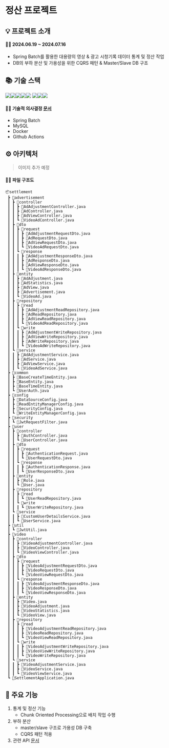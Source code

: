 # 정산 프로젝트

## 💡 프로젝트 소개

#### 🧑‍💻 2024.06.19 ~ 2024.07.16

- Spring Batch를 활용한 대용량의 영상 & 광고 시청기록 데이터 통계 및 정산 작업
- DB의 부하 분산 및 가용성을 위한 CQRS 패턴 & Master/Slave DB 구조

## 📚 기술 스택
<img src="https://img.shields.io/badge/Spring Boot-6DB33F?style=for-the-badge&logo=Spring Boot&logoColor=white"><img src="https://img.shields.io/badge/Spring Security-6DB33F?style=for-the-badge&logo=Spring Security&logoColor=white"><img src="https://img.shields.io/badge/Gradle-02303A?style=for-the-badge&logo=Gradle&logoColor=white"><img src="https://img.shields.io/badge/MySQL-4479A1?style=for-the-badge&logo=MySQL&logoColor=white"><img src="https://img.shields.io/badge/Docker-2496ED?style=for-the-badge&logo=Docker&logoColor=white">
<img src="https://img.shields.io/badge/Github Actions-2088FF?style=for-the-badge&logo=Github Actions&logoColor=white"><img src="https://img.shields.io/badge/AWS EC2-FF9900?style=for-the-badge&logo=Spring Boot&logoColor=white"><img src="https://img.shields.io/badge/AWS Route 53-8C4FFF?style=for-the-badge&logo=Spring Boot&logoColor=white">

<p/>

#### 🧑‍💻 기술적 의사결정 [문서](https://available-snow-c33.notion.site/262cb2b4de4e4b269c862f2a5a17a347)

- Spring Batch
- MySQL
- Docker
- Github Actions

## ⚙️ 아키텍처

> 이미지 추가 예정


#### 🧑‍💻 파일 구조도

```
📦settlement
 ┣ 📂advertisement
 ┃ ┣ 📂controller
 ┃ ┃ ┣ 📜AdAdjustmentController.java
 ┃ ┃ ┣ 📜AdController.java
 ┃ ┃ ┣ 📜AdViewController.java
 ┃ ┃ ┗ 📜VideoAdController.java
 ┃ ┣ 📂dto
 ┃ ┃ ┣ 📂request
 ┃ ┃ ┃ ┣ 📜AdAdjustmentRequestDto.java
 ┃ ┃ ┃ ┣ 📜AdRequestDto.java
 ┃ ┃ ┃ ┣ 📜AdViewRequestDto.java
 ┃ ┃ ┃ ┗ 📜VideoAdRequestDto.java
 ┃ ┃ ┗ 📂response
 ┃ ┃ ┃ ┣ 📜AdAdjustmentResponseDto.java
 ┃ ┃ ┃ ┣ 📜AdResponseDto.java
 ┃ ┃ ┃ ┣ 📜AdViewResponseDto.java
 ┃ ┃ ┃ ┗ 📜VideoAdResponseDto.java
 ┃ ┣ 📂entity
 ┃ ┃ ┣ 📜AdAdjustment.java
 ┃ ┃ ┣ 📜AdStatistics.java
 ┃ ┃ ┣ 📜AdView.java
 ┃ ┃ ┣ 📜Advertisement.java
 ┃ ┃ ┗ 📜VideoAd.java
 ┃ ┣ 📂repository
 ┃ ┃ ┣ 📂read
 ┃ ┃ ┃ ┣ 📜AdAdjustmentReadRepository.java
 ┃ ┃ ┃ ┣ 📜AdReadRepository.java
 ┃ ┃ ┃ ┣ 📜AdViewReadRepository.java
 ┃ ┃ ┃ ┗ 📜VideoAdReadRepository.java
 ┃ ┃ ┗ 📂write
 ┃ ┃ ┃ ┣ 📜AdAdjustmentWriteRepository.java
 ┃ ┃ ┃ ┣ 📜AdViewWriteRepository.java
 ┃ ┃ ┃ ┣ 📜AdWriteRepository.java
 ┃ ┃ ┃ ┗ 📜VideoAdWriteRepository.java
 ┃ ┗ 📂service
 ┃ ┃ ┣ 📜AdAdjustmentService.java
 ┃ ┃ ┣ 📜AdService.java
 ┃ ┃ ┣ 📜AdViewService.java
 ┃ ┃ ┗ 📜VideoAdService.java
 ┣ 📂common
 ┃ ┣ 📜BaseCreateTimeEntity.java
 ┃ ┣ 📜BaseEntity.java
 ┃ ┣ 📜BaseTimeEntity.java
 ┃ ┗ 📜UserAuth.java
 ┣ 📂config
 ┃ ┣ 📜DataSourceConfig.java
 ┃ ┣ 📜ReadEntityManagerConfig.java
 ┃ ┣ 📜SecurityConfig.java
 ┃ ┗ 📜WriteEntityManagerConfig.java
 ┣ 📂security
 ┃ ┗ 📜JwtRequestFilter.java
 ┣ 📂user
 ┃ ┣ 📂controller
 ┃ ┃ ┣ 📜AuthController.java
 ┃ ┃ ┗ 📜UserController.java
 ┃ ┣ 📂dto
 ┃ ┃ ┣ 📂request
 ┃ ┃ ┃ ┣ 📜AuthenticationRequest.java
 ┃ ┃ ┃ ┗ 📜UserRequestDto.java
 ┃ ┃ ┗ 📂response
 ┃ ┃ ┃ ┣ 📜AuthenticationResponse.java
 ┃ ┃ ┃ ┗ 📜UserResponseDto.java
 ┃ ┣ 📂entity
 ┃ ┃ ┣ 📜Role.java
 ┃ ┃ ┗ 📜User.java
 ┃ ┣ 📂repository
 ┃ ┃ ┣ 📂read
 ┃ ┃ ┃ ┗ 📜UserReadRepository.java
 ┃ ┃ ┗ 📂write
 ┃ ┃ ┃ ┗ 📜UserWriteRepository.java
 ┃ ┗ 📂service
 ┃ ┃ ┣ 📜CustomUserDetailsService.java
 ┃ ┃ ┗ 📜UserService.java
 ┣ 📂util
 ┃ ┗ 📜JwtUtil.java
 ┣ 📂video
 ┃ ┣ 📂controller
 ┃ ┃ ┣ 📜VideoAdjustmentController.java
 ┃ ┃ ┣ 📜VideoController.java
 ┃ ┃ ┗ 📜VideoViewController.java
 ┃ ┣ 📂dto
 ┃ ┃ ┣ 📂request
 ┃ ┃ ┃ ┣ 📜VideoAdjustmentRequestDto.java
 ┃ ┃ ┃ ┣ 📜VideoRequestDto.java
 ┃ ┃ ┃ ┗ 📜VideoViewRequestDto.java
 ┃ ┃ ┗ 📂response
 ┃ ┃ ┃ ┣ 📜VideoAdjustmentResponseDto.java
 ┃ ┃ ┃ ┣ 📜VideoResponseDto.java
 ┃ ┃ ┃ ┗ 📜VideoViewResponseDto.java
 ┃ ┣ 📂entity
 ┃ ┃ ┣ 📜Video.java
 ┃ ┃ ┣ 📜VideoAdjustment.java
 ┃ ┃ ┣ 📜VideoStatistics.java
 ┃ ┃ ┗ 📜VideoView.java
 ┃ ┣ 📂repository
 ┃ ┃ ┣ 📂read
 ┃ ┃ ┃ ┣ 📜VideoAdjustmentReadRepository.java
 ┃ ┃ ┃ ┣ 📜VideoReadRepository.java
 ┃ ┃ ┃ ┗ 📜VideoViewReadRepository.java
 ┃ ┃ ┗ 📂write
 ┃ ┃ ┃ ┣ 📜VideoAdjustmentWriteRepository.java
 ┃ ┃ ┃ ┣ 📜VideoViewWriteRepository.java
 ┃ ┃ ┃ ┗ 📜VideoWriteRepository.java
 ┃ ┗ 📂service
 ┃ ┃ ┣ 📜VideoAdjustmentService.java
 ┃ ┃ ┣ 📜VideoService.java
 ┃ ┃ ┗ 📜VideoViewService.java
 ┗ 📜SettlementApplication.java
```

## 🫧 주요 기능
1. 통계 및 정산 기능
    - Chunk Oriented Processing으로 배치 작업 수행
2. 부하 분산
    - master/slave 구조로 가용성 DB 구축
    - CQRS 패턴 적용
3. 관련 API [문서](https://available-snow-c33.notion.site/API-30c1782c32364730b292483c0f49de61?pvs=4)
